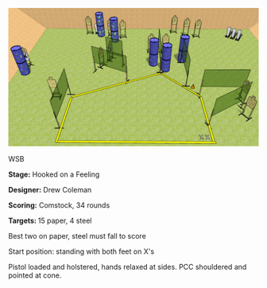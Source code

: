 ![Hooked on a Feeling](Stage%20Design.png)

WSB

<b>Stage:</b> Hooked on a Feeling

<b>Designer:</b> Drew Coleman

<b>Scoring:</b> Comstock, 34 rounds

<b>Targets: </b>15 paper, 4 steel

Best two on paper, steel must fall to score

Start position: standing with both feet on X's

Pistol loaded and holstered, hands relaxed at sides. PCC shouldered and pointed at cone.
